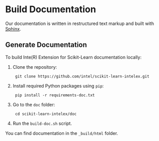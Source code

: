 <!-- file: README.md
******************************************************************************
* Copyright 2024 Intel Corporation
*
* Licensed under the Apache License, Version 2.0 (the "License");
* you may not use this file except in compliance with the License.
* You may obtain a copy of the License at
*
*     http://www.apache.org/licenses/LICENSE-2.0
*
* Unless required by applicable law or agreed to in writing, software
* distributed under the License is distributed on an "AS IS" BASIS,
* WITHOUT WARRANTIES OR CONDITIONS OF ANY KIND, either express or implied.
* See the License for the specific language governing permissions and
* limitations under the License.
*******************************************************************************/-->

# Build Documentation

Our documentation is written in restructured text markup and built with [Sphinx](http://www.sphinx-doc.org/en/master/).

## Generate Documentation

To build Inte(R) Extension for Scikit-Learn documentation locally:

1. Clone the repository:

		git clone https://github.com/intel/scikit-learn-intelex.git

2. Install required Python packages using `pip`:

		pip install -r requirements-doc.txt

3. Go to the `doc` folder:

		cd scikit-learn-intelex/doc

4. Run the ``build-doc.sh`` script. 

You can find documentation in the `_build/html` folder.
